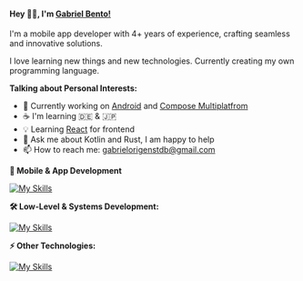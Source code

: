#### Hey 👋🏽, I'm [Gabriel Bento!](https://gotneb.github.io/) 

I'm a mobile app developer with 4+ years of experience, crafting seamless and innovative solutions.

I love learning new things and new technologies. Currently creating my own programming language.

**Talking about Personal Interests:**

- 🔭 Currently working on [Android](https://developer.android.com/docs) and [Compose Multiplatfrom](https://www.jetbrains.com/lp/compose-multiplatform/) 
- ☕ I'm learning 🇩🇪 & 🇯🇵
- 💡 Learning [React](https://react.dev/) for frontend
- 💬 Ask me about Kotlin and Rust, I am happy to help
- 📫 How to reach me: gabrielorigenstdb@gmail.com

</bre>

**📱 Mobile & App Development**  

[![My Skills](https://skillicons.dev/icons?i=androidstudio,kotlin,flutter,docker,postgres,firebase,supabase,mongodb,git,figma)](https://skillicons.dev)


**🛠️ Low-Level & Systems Development:**  

[![My Skills](https://skillicons.dev/icons?i=linux,rust,c,cpp)](https://skillicons.dev)

**⚡ Other Technologies:**  

[![My Skills](https://skillicons.dev/icons?i=py,fastapi,selenium)](https://skillicons.dev)

</bre>
